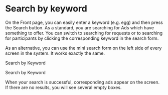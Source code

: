 # Search by keyword

On the Front page, you can easily enter a keyword (e.g. egg) and then press the Search button. As a standard, you are searching for
Ads which have something to offer. You can switch to searching for requests or to searching for participants by clicking the corresponding keyword in the search form.

As an alternative, you can use the mini search form on the left side of every screen in the system. It works exactly the same.

Search by Keyword

Search by Keyword

When your search is successful, corresponding ads appear on the screen. If there are no results, you will see several empty boxes.

